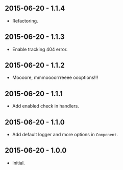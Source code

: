 2015-06-20 - 1.1.4
------------------
* Refactoring.

2015-06-20 - 1.1.3
------------------
* Enable tracking 404 error.

2015-06-20 - 1.1.2
------------------
* Moooore, mmmoooorrreeee oooptions!!!

2015-06-20 - 1.1.1
------------------
* Add enabled check in handlers.

2015-06-20 - 1.1.0
------------------
* Add default logger and more options in `Component`.

2015-06-20 - 1.0.0
------------------
* Initial.
